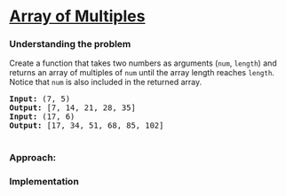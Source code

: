 # [Array of Multiples](https://edabit.com/challenge/ebcd4Xu8TLizaj6dm)

### Understanding the problem

Create a function that takes two numbers as arguments (`num`, `length`) and returns an array of multiples of `num` until the array length reaches `length`. Notice that `num` is also included in the returned array.

<pre>
<b>Input:</b> (7, 5)
<b>Output:</b> [7, 14, 21, 28, 35]
<b>Input:</b> (17, 6)
<b>Output:</b> [17, 34, 51, 68, 85, 102]
</pre>

#
### Approach: 


### Implementation
```js

```

